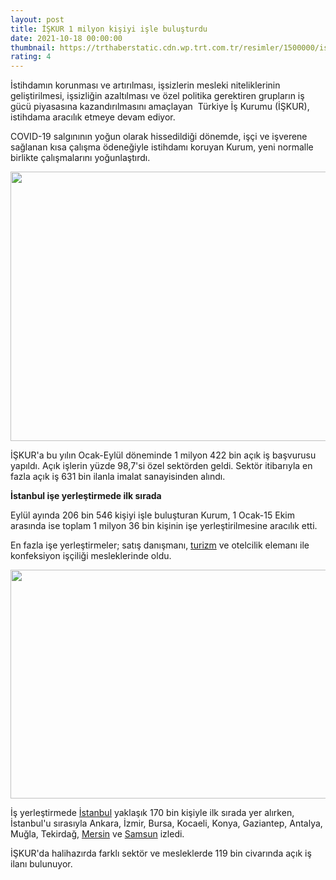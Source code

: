 ```yaml
--- 
layout: post
title: İŞKUR 1 milyon kişiyi işle buluşturdu
date: 2021-10-18 00:00:00
thumbnail: https://trthaberstatic.cdn.wp.trt.com.tr/resimler/1500000/iskur-1501563.jpg
rating: 4
---
```

<p>
	İstihdamın korunması ve artırılması, işsizlerin mesleki niteliklerinin geliştirilmesi, işsizliğin azaltılması ve özel politika gerektiren grupların iş gücü piyasasına kazandırılmasını amaçlayan  Türkiye İş Kurumu (İŞKUR), istihdama aracılık etmeye devam ediyor.</p>
<p>
	COVID-19 salgınının yoğun olarak hissedildiği dönemde, işçi ve işverene sağlanan kısa çalışma ödeneğiyle istihdamı koruyan Kurum, yeni normalle birlikte çalışmalarını yoğunlaştırdı.</p>
<p>
	<img alt="" src="../dosyalar/images/AA-24127739.jpg" style="width: 650px; height: 431px;" /></p>
<p>
	İŞKUR'a bu yılın Ocak-Eylül döneminde 1 milyon 422 bin açık iş başvurusu yapıldı. Açık işlerin yüzde 98,7'si özel sektörden geldi. Sektör itibarıyla en fazla açık iş 631 bin ilanla imalat sanayisinden alındı.</p>
<p>
	<strong>İstanbul işe yerleştirmede ilk sırada</strong></p>
<p>
	Eylül ayında 206 bin 546 kişiyi işle buluşturan Kurum, 1 Ocak-15 Ekim arasında ise toplam 1 milyon 36 bin kişinin işe yerleştirilmesine aracılık etti.</p>
<p>
	En fazla işe yerleştirmeler; satış danışmanı, <a href="https://www.trthaber.com/etiket/turizm/" target="_blank">turizm</a> ve otelcilik elemanı ile konfeksiyon işçiliği mesleklerinde oldu.</p>
<p>
	<img alt="" src="../dosyalar/images/AA-23680546.jpg" style="width: 650px; height: 366px;" /></p>
<p>
	İş yerleştirmede <a href="https://www.trthaber.com/etiket/istanbul/" target="_blank">İstanbul</a> yaklaşık 170 bin kişiyle ilk sırada yer alırken, İstanbul'u sırasıyla Ankara, İzmir, Bursa, Kocaeli, Konya, Gaziantep, Antalya, Muğla, Tekirdağ, <a href="https://www.trthaber.com/etiket/mersin/" target="_blank">Mersin</a> ve <a href="https://www.trthaber.com/etiket/samsun/" target="_blank">Samsun</a> izledi.</p>
<p>
	İŞKUR'da halihazırda farklı sektör ve mesleklerde 119 bin civarında açık iş ilanı bulunuyor.</p>